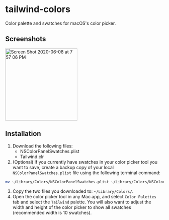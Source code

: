 # tailwind-colors
Color palette and swatches for macOS's color picker.

## Screenshots
<img width="229" alt="Screen Shot 2020-06-08 at 7 57 06 PM" src="https://user-images.githubusercontent.com/1791050/84101160-3bc90200-a9c2-11ea-9882-e0398297913e.png">

## Installation
1. Download the following files:
   - NSColorPanelSwatches.plist
   - Tailwind.clr
2. (Optional) If you currently have swatches in your color picker tool you want to save, create a backup copy of your local `NSColorPanelSwatches.plist` file using the following terminal command:
  ```sh
  mv ~/Library/Colors/NSColorPanelSwatches.plist ~/Library/Colors/NSColorPanelSwatches.plist.bak
  ```
3. Copy the two files you downloaded to: `~/Library/Colors/`.
4. Open the color picker tool in any Mac app, and select `Color Palettes` tab and select the `Tailwind` palette. You will also want to adjust the width and height of the color picker to show all swatches (recommended width is 10 swatches).
